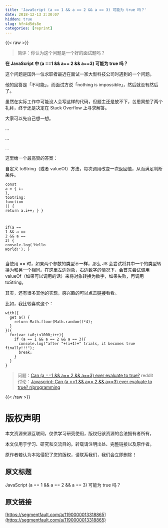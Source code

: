 ```yaml
---
title: 'JavaScript (a == 1 && a == 2 && a == 3) 可能为 true 吗？' 
date: 2018-12-13 2:30:07
hidden: true
slug: hfr4d5ds8e
categories: [reprint]
---
```


{{< raw >}}

                    
<blockquote>简评：你认为这个问题是一个好的面试题吗？</blockquote>
<p><strong>在 JavaScript 中 (a ==1 &amp;&amp; a== 2 &amp;&amp; a==3) 可能为 true 吗？</strong></p>
<p>这个问题是国外一位求职者最近在面试一家大型科技公司时遇到的一个问题。</p>
<p>他的回答是「不可能」，而面试方说「nothing is impossible」，然后就没有然后了。</p>
<p>虽然在实际工作中可能没人会写这样的代码，但题主还是放不下，苦思冥想了两个礼拜，终于还是决定在 Stack Overflow 上寻求解答。</p>
<p>大家可以先自己想一想。</p>
<p>...</p>
<p>...</p>
<p>...</p>
<p>这里给一个最高赞的答案：</p>
<p>自定义 toString（或者 valueOf）方法，每次调用改变一次返回值，从而满足判断条件。</p>
<div class="widget-codetool" style="display:none;">
      <div class="widget-codetool--inner">
      <span class="selectCode code-tool" data-toggle="tooltip" data-placement="top" title="" data-original-title="全选"></span>
      <span type="button" class="copyCode code-tool" data-toggle="tooltip" data-placement="top" data-clipboard-text="const a = {
  i: 1,
  toString: function () {
    return a.i++;
  }
}

if(a == 1 &amp;&amp; a == 2 &amp;&amp; a == 3) {
  console.log('Hello World!');
}
" title="" data-original-title="复制"></span>
      <span type="button" class="saveToNote code-tool" data-toggle="tooltip" data-placement="top" title="" data-original-title="放进笔记"></span>
      </div>
      </div><pre class="hljs javascript"><code><span class="hljs-keyword">const</span> a = {
  <span class="hljs-attr">i</span>: <span class="hljs-number">1</span>,
  <span class="hljs-attr">toString</span>: <span class="hljs-function"><span class="hljs-keyword">function</span> (<span class="hljs-params"></span>) </span>{
    <span class="hljs-keyword">return</span> a.i++;
  }
}

<span class="hljs-keyword">if</span>(a == <span class="hljs-number">1</span> &amp;&amp; a == <span class="hljs-number">2</span> &amp;&amp; a == <span class="hljs-number">3</span>) {
  <span class="hljs-built_in">console</span>.log(<span class="hljs-string">'Hello World!'</span>);
}
</code></pre>
<p>当使用 == 时，如果两个参数的类型不一样，那么 JS 会尝试将其中一个的类型转换为和另一个相同。在这里左边对象，右边数字的情况下，会首先尝试调用 valueOf（如果可以调用的话）来将对象转换为数字，如果失败，再调用 toString。</p>
<p>其实，还有很多其他的实现，感兴趣的可以点击<a href="https://stackoverflow.com/questions/48270127/can-a-1-a-2-a-3-ever-evaluate-to-true" rel="nofollow noreferrer" target="_blank">链接</a>看看。</p>
<p>比如，我比较喜欢这个：</p>
<div class="widget-codetool" style="display:none;">
      <div class="widget-codetool--inner">
      <span class="selectCode code-tool" data-toggle="tooltip" data-placement="top" title="" data-original-title="全选"></span>
      <span type="button" class="copyCode code-tool" data-toggle="tooltip" data-placement="top" data-clipboard-text="with({
  get a() {
    return Math.floor(Math.random()*4);
  }
}){
  for(var i=0;i<1000;i++){
    if (a == 1 &amp;&amp; a == 2 &amp;&amp; a == 3){
      console.log(&quot;after &quot;+(i+1)+&quot; trials, it becomes true finally!!!&quot;);
      break;
    }
  }
}
" title="" data-original-title="复制"></span>
      <span type="button" class="saveToNote code-tool" data-toggle="tooltip" data-placement="top" title="" data-original-title="放进笔记"></span>
      </div>
      </div><pre class="hljs typescript"><code><span class="hljs-keyword">with</span>({
  <span class="hljs-keyword">get</span> a() {
    <span class="hljs-keyword">return</span> <span class="hljs-built_in">Math</span>.floor(<span class="hljs-built_in">Math</span>.random()*<span class="hljs-number">4</span>);
  }
}){
  <span class="hljs-keyword">for</span>(<span class="hljs-keyword">var</span> i=<span class="hljs-number">0</span>;i&lt;<span class="hljs-number">1000</span>;i++){
    <span class="hljs-keyword">if</span> (a == <span class="hljs-number">1</span> &amp;&amp; a == <span class="hljs-number">2</span> &amp;&amp; a == <span class="hljs-number">3</span>){
      <span class="hljs-built_in">console</span>.log(<span class="hljs-string">"after "</span>+(i+<span class="hljs-number">1</span>)+<span class="hljs-string">" trials, it becomes true finally!!!"</span>);
      <span class="hljs-keyword">break</span>;
    }
  }
}
</code></pre>
<blockquote>问题：<a href="https://stackoverflow.com/questions/48270127/can-a-1-a-2-a-3-ever-evaluate-to-true" rel="nofollow noreferrer" target="_blank">Can (a ==1 &amp;&amp; a== 2 &amp;&amp; a==3) ever evaluate to true?</a> reddit<br>讨论：<a href="https://www.reddit.com/r/programming/comments/7qv7pu/javascript_can_a_1_a_2_a3_ever_evaluate_to_true/" rel="nofollow noreferrer" target="_blank">Javascript: Can (a ==1 &amp;&amp; a== 2 &amp;&amp; a==3) ever evaluate to true? r/programming</a>
</blockquote>

                
{{< /raw >}}

# 版权声明
本文资源来源互联网，仅供学习研究使用，版权归该资源的合法拥有者所有，

本文仅用于学习、研究和交流目的。转载请注明出处、完整链接以及原作者。

原作者若认为本站侵犯了您的版权，请联系我们，我们会立即删除！

## 原文标题
JavaScript (a == 1 && a == 2 && a == 3) 可能为 true 吗？

## 原文链接
[https://segmentfault.com/a/1190000013318865](https://segmentfault.com/a/1190000013318865)

